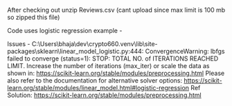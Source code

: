 After checking out unzip Reviews.csv (cant upload since max limit is 100 mb so zipped this file)



Code uses logistic regression example - 



Issues - C:\Users\bhaja\dev\crypto660\.venv\lib\site-packages\sklearn\linear_model\_logistic.py:444: ConvergenceWarning:
lbfgs failed to converge (status=1):
STOP: TOTAL NO. of ITERATIONS REACHED LIMIT.
Increase the number of iterations (max_iter) or scale the data as shown in:
    https://scikit-learn.org/stable/modules/preprocessing.html
Please also refer to the documentation for alternative solver options:
    https://scikit-learn.org/stable/modules/linear_model.html#logistic-regression
Ref Solution: https://scikit-learn.org/stable/modules/preprocessing.html